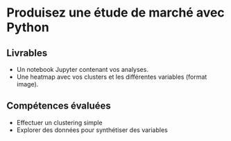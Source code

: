 # Produisez une étude de marché avec Python
## Livrables
- Un notebook Jupyter contenant vos analyses.
- Une heatmap avec vos clusters et les différentes variables (format image).

## Compétences évaluées
- Effectuer un clustering simple
- Explorer des données pour synthétiser des variables

